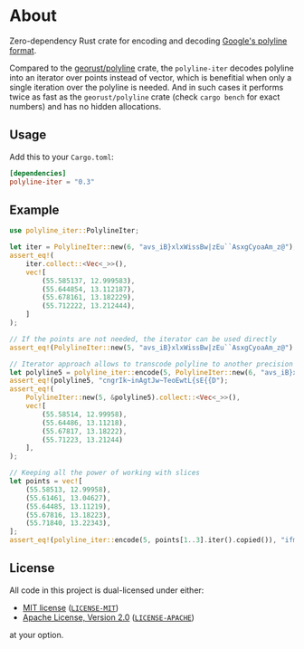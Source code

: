 # About

Zero-dependency Rust crate for encoding and decoding [Google's polyline format](https://developers.google.com/maps/documentation/utilities/polylinealgorithm).

Compared to the [georust/polyline](https://github.com/georust/polyline) crate, the `polyline-iter` decodes polyline into an iterator over points instead of vector, which is benefitial when only a single iteration over the polyline is needed. And in such cases it performs twice as fast as the `georust/polyline` crate (check `cargo bench` for exact numbers) and has no hidden allocations.

## Usage

Add this to your `Cargo.toml`:

```toml
[dependencies]
polyline-iter = "0.3"
```

## Example

```rust
use polyline_iter::PolylineIter;

let iter = PolylineIter::new(6, "avs_iB}xlxWissBw|zEu``AsxgCyoaAm_z@");
assert_eq!(
    iter.collect::<Vec<_>>(),
    vec![
        (55.585137, 12.999583),
        (55.644854, 13.112187),
        (55.678161, 13.182229),
        (55.712222, 13.212444),
    ]
);

// If the points are not needed, the iterator can be used directly
assert_eq!(PolylineIter::new(5, "avs_iB}xlxWissBw|zEu``AsxgCyoaAm_z@").count(), 4);

// Iterator approach allows to transcode polyline to another precision without intermediate allocations.
let polyline5 = polyline_iter::encode(5, PolylineIter::new(6, "avs_iB}xlxWissBw|zEu``AsxgCyoaAm_z@"));
assert_eq!(polyline5, "cngrIk~inAgtJw~TeoEwtL{sE{{D");
assert_eq!(
    PolylineIter::new(5, &polyline5).collect::<Vec<_>>(),
    vec![
        (55.58514, 12.99958),
        (55.64486, 13.11218),
        (55.67817, 13.18222),
        (55.71223, 13.21244)
    ],
);

// Keeping all the power of working with slices
let points = vec![
    (55.58513, 12.99958),
    (55.61461, 13.04627),
    (55.64485, 13.11219),
    (55.67816, 13.18223),
    (55.71840, 13.22343),
];
assert_eq!(polyline_iter::encode(5, points[1..3].iter().copied()), "ifmrIebsnA_|D_{K");
```

## License

All code in this project is dual-licensed under either:

- [MIT license](https://opensource.org/licenses/MIT) ([`LICENSE-MIT`](LICENSE-MIT))
- [Apache License, Version 2.0](https://www.apache.org/licenses/LICENSE-2.0) ([`LICENSE-APACHE`](LICENSE-APACHE))

at your option.

